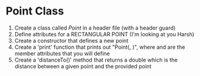 # Point Class

1. Create a class called *Point* in a header file (with a header guard)
2. Define attributes for a RECTANGULAR POINT (I'm looking at you Harsh)
3. Create a constructor that defines a new point
4. Create a 'print' function that prints out "Point(<x>, <y>)", where <x> and <y> are the member attributes that you will define
5. Create a 'distanceTo(<another point>)' method that returns a double which is the distance between a given point and the provided point